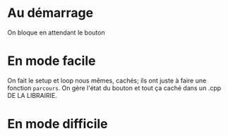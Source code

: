 # Au démarrage
On bloque en attendant le bouton


# En mode facile
On fait le setup et loop nous mêmes, cachés; ils ont juste à faire une fonction `parcours`.
On gère l'état du bouton et tout ça caché dans un .cpp DE LA LIBRAIRIE.

# En mode difficile
